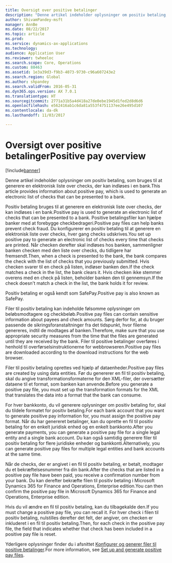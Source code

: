 ```yaml
---
title: Oversigt over positive betalinger
description: "Denne artikel indeholder oplysninger om positiv betaling, som bruges til at generere en elektronisk liste over checks, der kan indløses i en bank."
author: ShivamPandey-msft
manager: AnnBe
ms.date: 08/22/2017
ms.topic: article
ms.prod: 
ms.service: dynamics-ax-applications
ms.technology: 
audience: Application User
ms.reviewer: twheeloc
ms.search.scope: Core, Operations
ms.custom: 88463
ms.assetid: 1e3a39d3-f9b3-4073-9730-c96a607243e2
ms.search.region: Global
ms.author: shpandey
ms.search.validFrom: 2016-05-31
ms.dyn365.ops.version: AX 7.0.1
ms.translationtype: HT
ms.sourcegitcommit: 2771a31b5a4d418a27de0ebe1945d1fed2d8d6d6
ms.openlocfilehash: e562416ab1c6da81a553f4751137ee26e495d107
ms.contentlocale: da-dk
ms.lasthandoff: 11/03/2017

---
```


# <a name="positive-pay-overview"></a><span data-ttu-id="4fe97-103">Oversigt over positive betalinger</span><span class="sxs-lookup"><span data-stu-id="4fe97-103">Positive pay overview</span></span>

[!include[banner](../includes/banner.md)]


<span data-ttu-id="4fe97-104">Denne artikel indeholder oplysninger om positiv betaling, som bruges til at generere en elektronisk liste over checks, der kan indløses i en bank.</span><span class="sxs-lookup"><span data-stu-id="4fe97-104">This article provides information about positive pay, which is used to generate an electronic list of checks that can be presented to a bank.</span></span> 

<span data-ttu-id="4fe97-105">Positiv betaling bruges til at generere en elektronisk liste over checks, der kan indløses i en bank.</span><span class="sxs-lookup"><span data-stu-id="4fe97-105">Positive pay is used to generate an electronic list of checks that can be presented to a bank.</span></span> <span data-ttu-id="4fe97-106">Positive betalingsfiler kan hjælpe banker med at forebygge checkbedrageri.</span><span class="sxs-lookup"><span data-stu-id="4fe97-106">Positive pay files can help banks prevent check fraud.</span></span> <span data-ttu-id="4fe97-107">Du konfigurerer en positiv betaling til at generere en elektronisk liste over checks, hver gang checks udskrives.</span><span class="sxs-lookup"><span data-stu-id="4fe97-107">You set up positive pay to generate an electronic list of checks every time that checks are printed.</span></span> <span data-ttu-id="4fe97-108">Når checken derefter skal indløses hos banken, sammenligner banken checken med den liste over checks, du tidligere har fremsendt.</span><span class="sxs-lookup"><span data-stu-id="4fe97-108">Then, when a check is presented to the bank, the bank compares the check with the list of checks that you previously submitted.</span></span> <span data-ttu-id="4fe97-109">Hvis checken svarer til en check på listen, indløser banken den.</span><span class="sxs-lookup"><span data-stu-id="4fe97-109">If the check matches a check in the list, the bank clears it.</span></span> <span data-ttu-id="4fe97-110">Hvis checken ikke stemmer overens med en check på listen, beholder banken den til gennemsyn.</span><span class="sxs-lookup"><span data-stu-id="4fe97-110">If the check doesn't match a check in the list, the bank holds it for review.</span></span>

<span data-ttu-id="4fe97-111">Positiv betaling er også kendt som SafePay.</span><span class="sxs-lookup"><span data-stu-id="4fe97-111">Positive pay is also known as SafePay.</span></span> 

<span data-ttu-id="4fe97-112">Filer til positiv betaling kan indeholde følsomme oplysninger om beløbsmodtagere og checkbeløb.</span><span class="sxs-lookup"><span data-stu-id="4fe97-112">Positive pay files can contain sensitive information about payees and check amounts.</span></span> <span data-ttu-id="4fe97-113">Sørg derfor for, at du bruger passende de sikringsforanstaltninger fra det tidspunkt, hvor filerne genereres, indtil de modtages af banken.</span><span class="sxs-lookup"><span data-stu-id="4fe97-113">Therefore, make sure that you use appropriate security measures from the time that the files are generated until they are received by the bank.</span></span> <span data-ttu-id="4fe97-114">Filer til positive betalinger overføres i henhold til overførselsinstruktionerne for webbrowseren.</span><span class="sxs-lookup"><span data-stu-id="4fe97-114">Positive pay files are downloaded according to the download instructions for the web browser.</span></span> 

<span data-ttu-id="4fe97-115">Filer til positiv betaling oprettes ved hjælp af dataenheder.</span><span class="sxs-lookup"><span data-stu-id="4fe97-115">Positive pay files are created by using data entities.</span></span> <span data-ttu-id="4fe97-116">Før du genererer en fil til positiv betaling, skal du angive transformationsformaterne for den XML-filer, der oversætter dataene til et format, som banken kan anvende.</span><span class="sxs-lookup"><span data-stu-id="4fe97-116">Before you generate a positive pay file, you must set up the transformation formats for the XML that translates the data into a format that the bank can consume.</span></span> 

<span data-ttu-id="4fe97-117">For hver bankkonto, du vil generere oplysninger om positiv betaling for, skal du tildele formatet for positiv betaling.</span><span class="sxs-lookup"><span data-stu-id="4fe97-117">For each bank account that you want to generate positive pay information for, you must assign the positive pay format.</span></span> <span data-ttu-id="4fe97-118">Når du har genereret betalinger, kan du oprette en fil til positiv betaling for en enkelt juridisk enhed og en enkelt bankkonto.</span><span class="sxs-lookup"><span data-stu-id="4fe97-118">After you generate payments, you can generate a positive pay file for a single legal entity and a single bank account.</span></span> <span data-ttu-id="4fe97-119">Du kan også samtidig generere filer til positiv betaling for flere juridiske enheder og bankkonti.</span><span class="sxs-lookup"><span data-stu-id="4fe97-119">Alternatively, you can generate positive pay files for multiple legal entities and bank accounts at the same time.</span></span> 

<span data-ttu-id="4fe97-120">Når de checks, der er angivet i en fil til positiv betaling, er betalt, modtager du et bekræftelsesnummer fra din bank.</span><span class="sxs-lookup"><span data-stu-id="4fe97-120">After the checks that are listed in a positive pay file have been paid, you receive a confirmation number from your bank.</span></span> <span data-ttu-id="4fe97-121">Du kan derefter bekræfte filen til positiv betaling i Microsoft Dynamics 365 for Finance and Operations, Enterprise edition.</span><span class="sxs-lookup"><span data-stu-id="4fe97-121">You can then confirm the positive pay file in Microsoft Dynamics 365 for Finance and Operations, Enterprise edition.</span></span> 

<span data-ttu-id="4fe97-122">Hvis du vil ændre en fil til positiv betaling, kan du tilbagekalde den.</span><span class="sxs-lookup"><span data-stu-id="4fe97-122">If you must change a positive pay file, you can recall it.</span></span> <span data-ttu-id="4fe97-123">For hver check i filen til positiv betaling, nulstilles derefter det felt, der angiver, om checken er inkluderet i en fil til positiv betaling.</span><span class="sxs-lookup"><span data-stu-id="4fe97-123">Then, for each check in the positive pay file, the field that indicates whether that check has been included in a positive pay file is reset.</span></span>

<span data-ttu-id="4fe97-124">Yderligere oplysninger finder du i afsnittet [Konfigurer og generer filer til positive betalinger](set-up-generate-positive-pay-files.md).</span><span class="sxs-lookup"><span data-stu-id="4fe97-124">For more information, see [Set up and generate positive pay files](set-up-generate-positive-pay-files.md).</span></span>




